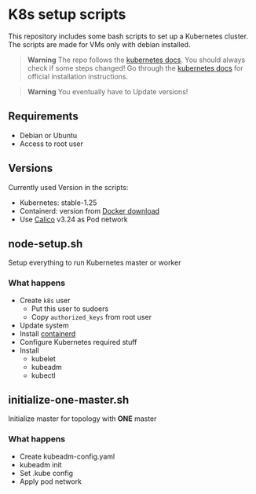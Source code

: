 # K8s setup scripts
This repository includes some bash scripts to set up a Kubernetes cluster.
The scripts are made for VMs only with debian installed.

> **Warning**
> The repo follows the [kubernetes docs](https://kubernetes.io/docs/setup/production-environment/tools/kubeadm/create-cluster-kubeadm/).
> You should always check if some steps changed!
> Go through the [kubernetes docs](https://kubernetes.io) for official installation instructions.

> **Warning**
> You eventually have to Update versions!


## Requirements
 - Debian or Ubuntu
 - Access to root user

## Versions
Currently used Version in the scripts:
 - Kubernetes: stable-1.25
 - Containerd: version from [Docker download](https://download.docker.com/linux/)
 - Use [Calico](https://projectcalico.org) v3.24 as Pod network

## node-setup.sh
Setup everything to run Kubernetes master or worker

### What happens
 - Create ``k8s`` user
   - Put this user to sudoers
   - Copy ``authorized_keys`` from root user
 - Update system
 - Install [containerd](https://containerd.io)
 - Configure Kubernetes required stuff
 - Install
   - kubelet
   - kubeadm
   - kubectl

## initialize-one-master.sh
Initialize master for topology with **ONE** master

### What happens
 - Create kubeadm-config.yaml
 - kubeadm init
 - Set .kube config
 - Apply pod network